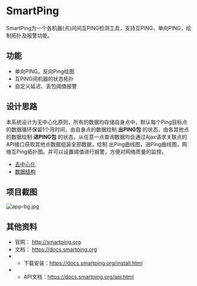 # SmartPing #

SmartPing为一个各机器(点)间间互PING检测工具，支持互PING，单向PING，绘制拓扑及报警功能。

## 功能 ##

- 单向PING，反向Ping绘图
- 互PING间机器的状态拓扑
- 自定义延迟、丢包阈值报警

## 设计思路 ##

本系统设计为无中心化原则，所有的数据均存储自身点中，默认每个Ping目标点的数据循环保留1个月时间，由自身点的数据绘制 **出PING包** 的状态，由各其他点的数据绘制 **进PING包** 的状态，从任意一点查询数据均会通过Ajax请求关联点的API接口获取其他点数据组装全部数据，绘制 出Ping曲线图，进Ping曲线图，网络互Ping拓扑图。并可以设置阈值进行报警，方便对网络质量的监控。

- [去中心化](https://docs.smartping.org/arch/decentralized.html)
- [数据结构](https://docs.smartping.org/arch/data.html)

## 项目截图 ##

![app-bg.jpg](http://smartping.org/assets/img/app-bg.png "")

## 其他资料 ##

- 官网： http://smartping.org
- 文档： https://docs.smartping.org
- - 下载安装：https://docs.smartping.org/install.html
- - API文档：https://docs.smartping.org/api.html
